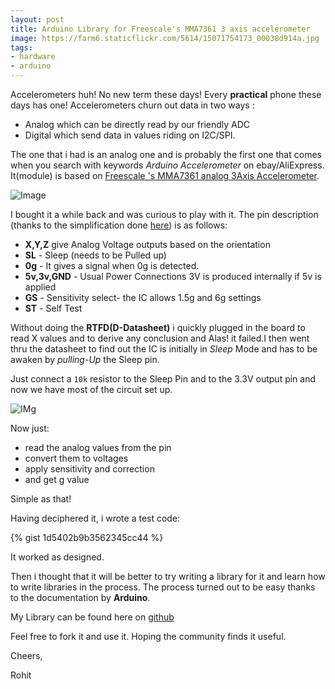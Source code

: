 ```yaml
---
layout: post
title: Arduino Library for Freescale's MMA7361 3 axis accelerometer
image: https://farm6.staticflickr.com/5614/15071754173_00038d914a.jpg
tags:
- hardware
- arduino
---
```


Accelerometers huh! No new term these days! Every **practical** phone these days has one! Accelerometers churn out data in two ways :

* Analog which can be directly read by our friendly ADC
* Digital which send data in values riding on I2C/SPI.

The one that i had is an analog one and is probably the first one that comes when you search with keywords *Arduino Accelerometer* on ebay/AliExpress. It(module) is based on [Freescale 's MMA7361 analog 3Axis Accelerometer](http://www.freescale.com/files/sensors/doc/data_sheet/MMA7361L.pdf). 

![Image](http://deadbugelectronics.com/image/cache/data/Sensor/Acc_Gyro/MMA7361%20-%201-500x500.jpg)

I bought it a while back and was curious to play with it. The pin description (thanks to the simplification done [here](http://eecs.oregonstate.edu/education/docs/accelerometer/MMA7361_module.pdf)) is as follows:


* **X,Y,Z** give Analog Voltage outputs based on the orientation
* **SL** - Sleep (needs to be Pulled up)
* **0g** - It gives a signal when 0g is detected.
* **5v,3v,GND** - Usual Power Connections 3V is produced internally if 5v is applied
* **GS** - Sensitivity select- the IC allows 1.5g and 6g settings 
* **ST** - Self Test

Without doing the **RTFD(D-Datasheet)** i quickly plugged in the board to read X values and to derive any conclusion and Alas! it failed.I then went thru the datasheet to find out the IC is initially in *Sleep* Mode and has to be awaken by *pulling-Up* the Sleep pin.

Just connect a `10k` resistor to the Sleep Pin and to the 3.3V output pin and now we have most of the circuit set up.

![IMg](https://farm6.staticflickr.com/5614/15071754173_00038d914a.jpg)

Now just:

* read the analog values from the pin
* convert them to voltages
* apply sensitivity and correction
* and get g value

Simple as that!
   
Having deciphered it, i wrote a test code:

{% gist 1d5402b9b3562345cc44 %}

It worked as designed.

Then i thought that it will be better to try writing a library for it and learn how to write libraries in the process.
The process turned out to be easy thanks to the documentation by **Arduino**.

My Library can be found here on [github](https://github.com/IndianTinker/MMA7361Library)

Feel free to fork it and use it. 
Hoping the community finds it useful.

Cheers,

Rohit 
